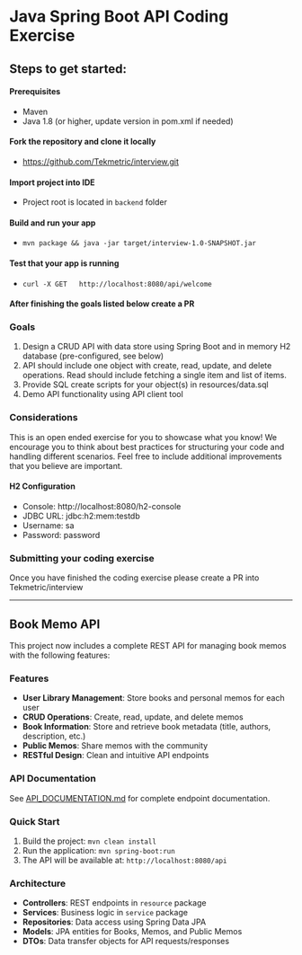 # Java Spring Boot API Coding Exercise

## Steps to get started:

#### Prerequisites
- Maven
- Java 1.8 (or higher, update version in pom.xml if needed)

#### Fork the repository and clone it locally
- https://github.com/Tekmetric/interview.git

#### Import project into IDE
- Project root is located in `backend` folder

#### Build and run your app
- `mvn package && java -jar target/interview-1.0-SNAPSHOT.jar`

#### Test that your app is running
- `curl -X GET   http://localhost:8080/api/welcome`

#### After finishing the goals listed below create a PR

### Goals
1. Design a CRUD API with data store using Spring Boot and in memory H2 database (pre-configured, see below)
2. API should include one object with create, read, update, and delete operations. Read should include fetching a single item and list of items.
3. Provide SQL create scripts for your object(s) in resources/data.sql
4. Demo API functionality using API client tool

### Considerations
This is an open ended exercise for you to showcase what you know! We encourage you to think about best practices for structuring your code and handling different scenarios. Feel free to include additional improvements that you believe are important.

#### H2 Configuration
- Console: http://localhost:8080/h2-console 
- JDBC URL: jdbc:h2:mem:testdb
- Username: sa
- Password: password

### Submitting your coding exercise
Once you have finished the coding exercise please create a PR into Tekmetric/interview

---

## Book Memo API

This project now includes a complete REST API for managing book memos with the following features:

### Features
- **User Library Management**: Store books and personal memos for each user
- **CRUD Operations**: Create, read, update, and delete memos
- **Book Information**: Store and retrieve book metadata (title, authors, description, etc.)
- **Public Memos**: Share memos with the community
- **RESTful Design**: Clean and intuitive API endpoints

### API Documentation
See [API_DOCUMENTATION.md](./API_DOCUMENTATION.md) for complete endpoint documentation.

### Quick Start
1. Build the project: `mvn clean install`
2. Run the application: `mvn spring-boot:run`
3. The API will be available at: `http://localhost:8080/api`

### Architecture
- **Controllers**: REST endpoints in `resource` package
- **Services**: Business logic in `service` package
- **Repositories**: Data access using Spring Data JPA
- **Models**: JPA entities for Books, Memos, and Public Memos
- **DTOs**: Data transfer objects for API requests/responses
